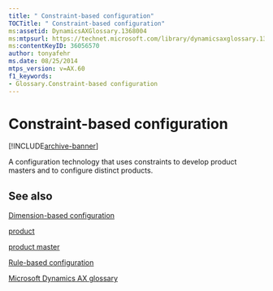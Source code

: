```yaml
---
title: " Constraint-based configuration"
TOCTitle: " Constraint-based configuration"
ms:assetid: DynamicsAXGlossary.1368004
ms:mtpsurl: https://technet.microsoft.com/library/dynamicsaxglossary.1368004(v=AX.60)
ms:contentKeyID: 36056570
author: tonyafehr
ms.date: 08/25/2014
mtps_version: v=AX.60
f1_keywords:
- Glossary.Constraint-based configuration
---
```


# Constraint-based configuration


[!INCLUDE[archive-banner](includes/archive-banner.md)]

A configuration technology that uses constraints to develop product masters and to configure distinct products.

## See also

[Dimension-based configuration](dimension-based-configuration.md)

[product](product.md)

[product master](product-master.md)

[Rule-based configuration](rule-based-configuration.md)

[Microsoft Dynamics AX glossary](glossary/microsoft-dynamics-ax-glossary.md)

  


